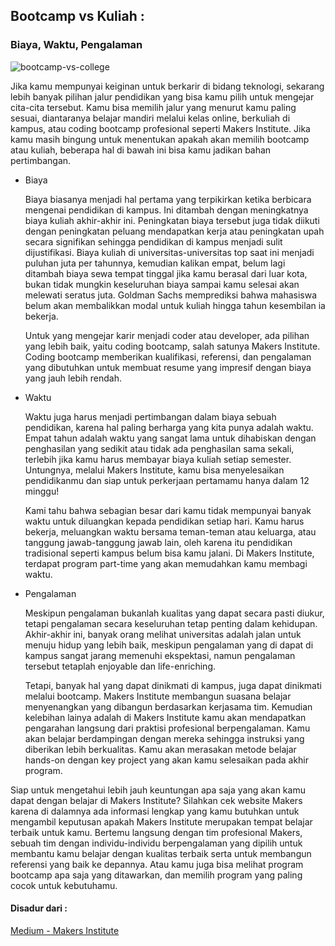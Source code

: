## Bootcamp vs Kuliah :

### Biaya, Waktu, Pengalaman

![bootcamp-vs-college](https://course_report_production.s3.amazonaws.com/rich/rich_files/rich_files/912/original/coding-bootcamp-vs-college.png)

Jika kamu mempunyai keiginan untuk berkarir di bidang teknologi, sekarang lebih banyak pilihan jalur pendidikan yang bisa kamu pilih untuk mengejar cita-cita tersebut. Kamu bisa memilih jalur yang menurut kamu paling sesuai, diantaranya belajar mandiri melalui kelas online, berkuliah di kampus, atau coding bootcamp profesional seperti Makers Institute. Jika kamu masih bingung untuk menentukan apakah akan memilih bootcamp atau kuliah, beberapa hal di bawah ini bisa kamu jadikan bahan pertimbangan.

* Biaya

	Biaya biasanya menjadi hal pertama yang terpikirkan ketika berbicara mengenai pendidikan di kampus. Ini ditambah dengan meningkatnya biaya kuliah akhir-akhir ini. Peningkatan biaya tersebut juga tidak diikuti dengan peningkatan peluang mendapatkan kerja atau peningkatan upah secara signifikan sehingga pendidikan di kampus menjadi sulit dijustifikasi. Biaya kuliah di universitas-universitas top saat ini menjadi puluhan juta per tahunnya, kemudian kalikan empat, belum lagi ditambah biaya sewa tempat tinggal jika kamu berasal dari luar kota, bukan tidak mungkin keseluruhan biaya sampai kamu selesai akan melewati seratus juta. Goldman Sachs memprediksi bahwa mahasiswa belum akan membalikkan modal untuk kuliah hingga tahun kesembilan ia bekerja.

	Untuk yang mengejar karir menjadi coder atau developer, ada pilihan yang lebih baik, yaitu coding bootcamp, salah satunya Makers Institute. Coding bootcamp memberikan kualifikasi, referensi, dan pengalaman yang dibutuhkan untuk membuat resume yang impresif dengan biaya yang jauh lebih rendah.

* Waktu

	Waktu juga harus menjadi pertimbangan dalam biaya sebuah pendidikan, karena hal paling berharga yang kita punya adalah waktu. Empat tahun adalah waktu yang sangat lama untuk dihabiskan dengan penghasilan yang sedikit atau tidak ada penghasilan sama sekali, terlebih jika kamu harus membayar biaya kuliah setiap semester. Untungnya, melalui Makers Institute, kamu bisa menyelesaikan pendidikanmu dan siap untuk perkerjaan pertamamu hanya dalam 12 minggu!

	Kami tahu bahwa sebagian besar dari kamu tidak mempunyai banyak waktu untuk diluangkan kepada pendidikan setiap hari. Kamu harus bekerja, meluangkan waktu bersama teman-teman atau keluarga, atau tanggung jawab-tanggung jawab lain, oleh karena itu pendidikan tradisional seperti kampus belum bisa kamu jalani. Di Makers Institute, terdapat program part-time yang akan memudahkan kamu membagi waktu.

* Pengalaman

	Meskipun pengalaman bukanlah kualitas yang dapat secara pasti diukur, tetapi pengalaman secara keseluruhan tetap penting dalam kehidupan. Akhir-akhir ini, banyak orang melihat universitas adalah jalan untuk menuju hidup yang lebih baik, meskipun pengalaman yang di dapat di kampus sangat jarang memenuhi ekspektasi, namun pengalaman tersebut tetaplah enjoyable dan life-enriching.

	Tetapi, banyak hal yang dapat dinikmati di kampus, juga dapat dinikmati melalui bootcamp. Makers Institute membangun suasana belajar menyenangkan yang dibangun berdasarkan kerjasama tim. Kemudian kelebihan lainya adalah di Makers Institute kamu akan mendapatkan pengarahan langsung dari praktisi profesional berpengalaman. Kamu akan belajar berdampingan dengan mereka sehingga instruksi yang diberikan lebih berkualitas. Kamu akan merasakan metode belajar hands-on dengan key project yang akan kamu selesaikan pada akhir program.

Siap untuk mengetahui lebih jauh keuntungan apa saja yang akan kamu dapat dengan belajar di Makers Institute? Silahkan cek website Makers karena di dalamnya ada informasi lengkap yang kamu butuhkan untuk mengambil keputusan apakah Makers Institute merupakan tempat belajar terbaik untuk kamu. Bertemu langsung dengan tim profesional Makers, sebuah tim dengan individu-individu berpengalaman yang dipilih untuk membantu kamu belajar dengan kualitas terbaik serta untuk membangun referensi yang baik ke depannya. Atau kamu juga bisa melihat program bootcamp apa saja yang ditawarkan, dan memilih program yang paling cocok untuk kebutuhamu.

#### Disadur dari :

[Medium - Makers Institute](https://medium.com/@makers_26045/bootcamp-vs-kuliah-53952ff2b259)